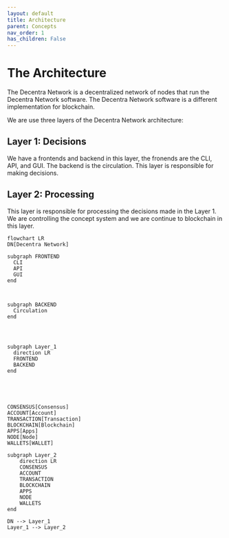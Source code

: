 ```yaml
---
layout: default
title: Architecture
parent: Concepts
nav_order: 1
has_children: False
---
```


# The Architecture

The Decentra Network is a decentralized network of nodes that run the Decentra Network software. The Decentra Network software is a different implementation for blockchain.

We are use three layers of the Decentra Network architecture:

## Layer 1: Decisions

We have a frontends and backend in this layer, the fronends are the CLI, API, and GUI. The backend is the circulation. This layer is responsible for making decisions.

## Layer 2: Processing

This layer is responsible for processing the decisions made in the Layer 1. We are controlling the concept system and we are continue to blockchain in this layer.

```mermaid
flowchart LR
DN[Decentra Network]

subgraph FRONTEND
  CLI
  API
  GUI
end



subgraph BACKEND
  Circulation
end




subgraph Layer_1
  direction LR
  FRONTEND
  BACKEND
end





CONSENSUS[Consensus]
ACCOUNT[Account]
TRANSACTION[Transaction]
BLOCKCHAIN[Blockchain]
APPS[Apps]
NODE[Node]
WALLETS[WALLET]

subgraph Layer_2
    direction LR
    CONSENSUS
    ACCOUNT
    TRANSACTION
    BLOCKCHAIN
    APPS
    NODE
    WALLETS
end

DN --> Layer_1
Layer_1 --> Layer_2





```
